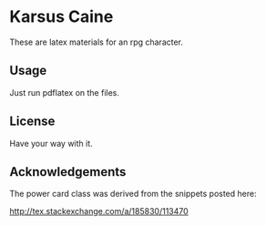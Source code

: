 # Karsus Caine

These are latex materials for an rpg character.

## Usage

Just run pdflatex on the files.

## License

Have your way with it.

## Acknowledgements

The power card class was derived from the snippets posted here:

http://tex.stackexchange.com/a/185830/113470

